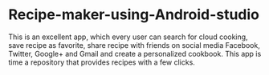 # Recipe-maker-using-Android-studio
This is an excellent app, which every user can search for cloud cooking, save recipe as favorite, share recipe with friends on social media Facebook, Twitter, Google+ and Gmail and create a personalized cookbook. This app is time a repository that provides recipes with a few clicks. 
